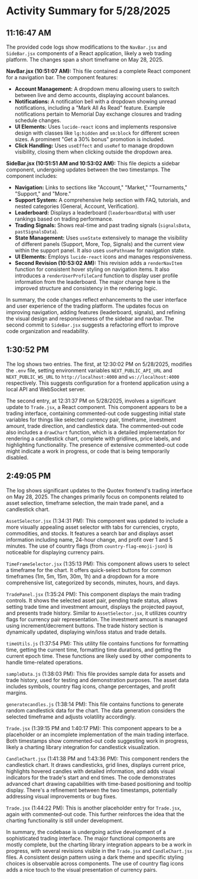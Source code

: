 # Activity Summary for 5/28/2025

## 11:16:47 AM
The provided code logs show modifications to the `NavBar.jsx` and `SideBar.jsx` components of a React application, likely a web trading platform.  The changes span a short timeframe on May 28, 2025.

**NavBar.jsx (10:51:07 AM):** This file contained a complete React component for a navigation bar. The component features:

*   **Account Management:**  A dropdown menu allowing users to switch between live and demo accounts, displaying account balances.
*   **Notifications:** A notification bell with a dropdown showing unread notifications, including a "Mark All As Read" feature.  Example notifications pertain to Memorial Day exchange closures and trading schedule changes.
*   **UI Elements:** Uses `lucide-react` icons and implements responsive design with classes like `lg:hidden` and `sm:block` for different screen sizes.  A prominent "Get a 30% bonus" promotion is included.
*   **Click Handling:**  Uses `useEffect` and `useRef` to manage dropdown visibility, closing them when clicking outside the dropdown area.


**SideBar.jsx (10:51:51 AM and 10:53:02 AM):** This file depicts a sidebar component, undergoing updates between the two timestamps. The component includes:

*   **Navigation:** Links to sections like "Account," "Market," "Tournaments," "Support," and "More."
*   **Support System:** A comprehensive help section with FAQ, tutorials, and nested categories (General, Account, Verification).
*   **Leaderboard:** Displays a leaderboard (`leaderboardData`) with user rankings based on trading performance.
*   **Trading Signals:** Shows real-time and past trading signals (`signalsData`, `pastSignalsData`).
*   **State Management:** Uses `useState` extensively to manage the visibility of different panels (Support, More, Top, Signals) and the current view within the support panel.  It also uses `usePathname` for navigation state.
*   **UI Elements:** Employs `lucide-react` icons and manages responsiveness.
*   **Second Revision (10:53:02 AM):** This revision adds a `renderNavItem` function for consistent hover styling on navigation items. It also introduces a `renderUserProfileCard` function to display user profile information from the leaderboard.  The major change here is the improved structure and consistency in the rendering logic.

In summary, the code changes reflect enhancements to the user interface and user experience of the trading platform.  The updates focus on improving navigation, adding features (leaderboard, signals), and refining the visual design and responsiveness of the sidebar and navbar.  The second commit to `SideBar.jsx` suggests a refactoring effort to improve code organization and readability.


## 1:30:52 PM
The log shows two entries.  The first, at 12:30:02 PM on 5/28/2025, modifies the `.env` file, setting environment variables `NEXT_PUBLIC_API_URL` and `NEXT_PUBLIC_WS_URL` to `http://localhost:4000` and `ws://localhost:4000` respectively.  This suggests configuration for a frontend application using a local API and WebSocket server.


The second entry, at 12:31:37 PM on 5/28/2025, involves a significant update to `Trade.jsx`, a React component.  This component appears to be a trading interface, containing commented-out code suggesting initial state variables for things like selected currency pair, timeframe, investment amount, trade direction, and candlestick data.  The commented-out code also includes a `drawChart` function, which is a detailed implementation for rendering a candlestick chart, complete with gridlines, price labels, and highlighting functionality.  The presence of extensive commented-out code might indicate a work in progress, or code that is being temporarily disabled.


## 2:49:05 PM
The log shows significant updates to the Quotex frontend's trading interface on May 28, 2025.  The changes primarily focus on components related to asset selection, timeframe selection, the main trade panel, and a candlestick chart.

`AssetSelector.jsx` (1:34:31 PM): This component was updated to include a more visually appealing asset selector with tabs for currencies, crypto, commodities, and stocks.  It features a search bar and displays asset information including name, 24-hour change, and profit over 1 and 5 minutes.  The use of country flags (from `country-flag-emoji-json`) is noticeable for displaying currency pairs.

`TimeFrameSelector.jsx` (1:35:13 PM): This component allows users to select a timeframe for the chart.  It offers quick-select buttons for common timeframes (1m, 5m, 15m, 30m, 1h) and a dropdown for a more comprehensive list, categorized by seconds, minutes, hours, and days.

`TradePanel.jsx` (1:35:24 PM): This component displays the main trading controls.  It shows the selected asset pair, pending trade status, allows setting trade time and investment amount, displays the projected payout, and presents trade history.  Similar to `AssetSelector.jsx`, it utilizes country flags for currency pair representation.  The investment amount is managed using increment/decrement buttons.  The trade history section is dynamically updated, displaying win/loss status and trade details.

`timeUtils.js` (1:37:54 PM): This utility file contains functions for formatting time, getting the current time, formatting time durations, and getting the current epoch time. These functions are likely used by other components to handle time-related operations.

`sampleData.js` (1:38:03 PM): This file provides sample data for assets and trade history, used for testing and demonstration purposes.  The asset data includes symbols, country flag icons, change percentages, and profit margins.

`generatecandles.js` (1:38:14 PM): This file contains functions to generate random candlestick data for the chart.  The data generation considers the selected timeframe and adjusts volatility accordingly.

`Trade.jsx` (1:39:15 PM and 1:40:17 PM): This component appears to be a placeholder or an incomplete implementation of the main trading interface.  Both timestamps show commented-out code suggesting work in progress, likely a charting library integration for candlestick visualization.

`CandleChart.jsx` (1:41:38 PM and 1:43:36 PM):  This component renders the candlestick chart.  It draws candlesticks, grid lines, displays current price, highlights hovered candles with detailed information, and adds visual indicators for the trade's start and end times. The code demonstrates advanced chart drawing capabilities with time-based positioning and tooltip display.  There's a refinement between the two timestamps, potentially addressing visual improvements or bug fixes.

`Trade.jsx` (1:44:22 PM): This is another placeholder entry for `Trade.jsx`, again with commented-out code.  This further reinforces the idea that the charting functionality is still under development.

In summary, the codebase is undergoing active development of a sophisticated trading interface.  The major functional components are mostly complete, but the charting library integration appears to be a work in progress, with several revisions visible in the `Trade.jsx` and `CandleChart.jsx` files.  A consistent design pattern using a dark theme and specific styling choices is observable across components.  The use of country flag icons adds a nice touch to the visual presentation of currency pairs.
